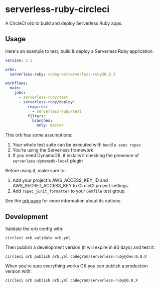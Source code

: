 # serverless-ruby-circleci

A CircleCI orb to build and deploy Serverless Ruby apps.

## Usage

Here's an example to test, build & deploy a Serverless Ruby application.

```yaml
version: 2.1

orbs:
  serverless-ruby: codegram/serverless-ruby@0.0.3

workflows:
  main:
    jobs:
      - serverless-ruby/test
      - serverless-ruby/deploy:
          requires:
            - serverless-ruby/test
          filters:
            branches:
              only: master
```

This orb has some assumptions:

1. Your whole test suite can be executed with `bundle exec rspec`
2. You're using the Serverless framework
3. If you need DynamoDB, it installs it checking the presence of `serverless-dynamodb-local` plugin

Before using it, make sure to:

1. Add your project's AWS_ACCESS_KEY_ID and AWS_SECRET_ACCESS_KEY to CircleCI project settings.
2. Add `rspec_junit_formatter` to your `Gemfile` test group.

See the [orb page](https://circleci.com/orbs/registry/orb/codegram/serverless-ruby) for more information about its options.

## Development

Validate the orb config with:

```
circleci orb validate orb.yml
```

Then publish a development version (it will expire in 90 days) and test it:

```
circleci orb publish orb.yml codegram/serverless-ruby@dev:0.0.X
```

When you're sure everything works OK you can publish a production version with:

```
circleci orb publish orb.yml codegram/serverless-ruby@0.0.X
```
